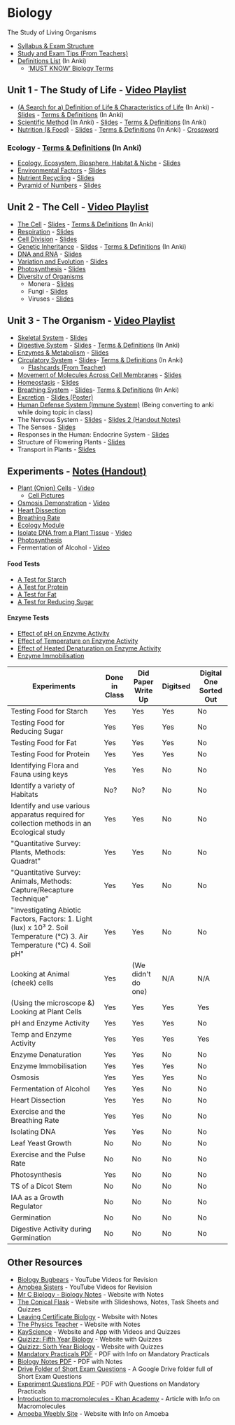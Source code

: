 # Biology

The Study of Living Organisms
- [Syllabus & Exam Structure](syllabus-and-exam-structure.md) <!--No Anki-->
- [Study and Exam Tips (From Teachers)](tips.md) <!--No Anki-->
- [Definitions List](terms-and-definitions/biology-definitions.pdf) (In Anki)
  - [‘MUST KNOW’ Biology Terms](terms-and-definitions/need-to-know-definitions.pdf) <!--No Anki-->

## Unit 1 - The Study of Life - [Video Playlist](https://youtube.com/playlist?list=PLgPhtu6xzA1cwFwOLbYpxJTaJbUdZiC8O)
- [(A Search for a) Definition of Life & Characteristics of Life](unit-1/a-search-for-a-definition-of-life.md) (In Anki) - [Slides](slides/unit-1/characteristics-of-life.pdf) - [Terms & Definitions](terms-and-definitions/unit-1/characteristics-of-life.md) (In Anki)
- [Scientific Method](unit-1/scientific-method.md) (In Anki) - [Slides](slides/unit-1/scientific-method.pdf) - [Terms & Definitions](terms-and-definitions/unit-1/scientific-method.md) (In Anki)
- [Nutrition (& Food)](unit-1/nutrition.md) - [Slides](slides/unit-1/nutrition.pdf) - [Terms & Definitions](terms-and-definitions/unit-1/nutrition.md) (In Anki) - [Crossword](other/nutrition-crossword.pdf)
### Ecology - [Terms & Definitions](terms-and-definitions/unit-1/ecology.md) (In Anki)
- [Ecology, Ecosystem, Biosphere, Habitat & Niche](unit-1/ecology-ecosystem-biosphere-habitiat-and-niche.md) - [Slides](slides/unit-1/ecology-ecosystem-biosphere-habitat-&-niche.pdf)
- [Environmental Factors](unit-1/environmental-factors.md) - [Slides](slides/unit-1/environmental-factors.pdf)
- [Nutrient Recycling](unit-1/nutrient-recycling.md) - [Slides](slides/unit-1/nutrient-recycling.pdf)
- [Pyramid of Numbers](unit-1/pyramid-of-numbers.md) - [Slides](slides/unit-1/pyramid-of-numbers.pdf)

## Unit 2 - The Cell - [Video Playlist](https://youtube.com/playlist?list=PLgPhtu6xzA1dnBCtGOPCN-ak7TARs-wu1)
- [The Cell](unit-2/the-cell.md) - [Slides](slides/unit-2/the-cell.pdf) - [Terms & Definitions](terms-and-definitions/unit-2/the-cell.md) (In Anki)
- [Respiration](unit-2/respiration.md) - [Slides](slides/unit-2/respiration.pdf)
- [Cell Division](unit-2/cell-division.md) - [Slides](slides/unit-2/cell-division.pdf)
- [Genetic Inheritance](unit-2/genetic-inheritance.md) - [Slides](slides/unit-2/genetic-inheritance.pdf) - [Terms & Definitions](terms-and-definitions/unit-2/genetics.md) (In Anki)
- [DNA and RNA](unit-2/dna.md) - [Slides](slides/unit-2/dna.pdf)
- [Variation and Evolution](unit-2/variation.md) - [Slides](slides/unit-2/variation.pdf)
- [Photosynthesis](unit-2/photosynthesis.md) - [Slides](slides/unit-2/photosynthesis.pdf)
- [Diversity of Organisms](unit-2/diversity-of-organisms.md)
  - Monera - [Slides](slides/unit-2/monera.pdf)
  - Fungi - [Slides](slides/unit-2/fungi.pdf)
  - Viruses - [Slides](slides/unit-2/viruses.pdf)

## Unit 3 - The Organism - [Video Playlist](https://youtube.com/playlist?list=PLgPhtu6xzA1f_J5DHWRNb_mcZw_2pYtO8)
- [Skeletal System](unit-3/skeletal-system.md) - [Slides](slides/unit-3/skeletal-system.pdf)
- [Digestive System](unit-3/digestive-system.md) - [Slides](slides/unit-3/digestive-system.pdf) - [Terms & Definitions](terms-and-definitions/unit-3/digestive-system.md) (In Anki)
- [Enzymes & Metabolism](unit-3/enzymes-and-metabolism.md) - [Slides](slides/unit-3/enzymes-and-metabolism.pdf)
- [Circulatory System](unit-3/circulatory-system.md) - [Slides](slides/unit-3/circulatory-system.pdf)- [Terms & Definitions](terms-and-definitions/unit-3/circulatory-system.md) (In Anki)
  - [Flashcards (From Teacher)](unit-3/circulatory-system.md#flashcards-from-teacher)
- [Movement of Molecules Across Cell Membranes](unit-3/movement-of-molecules-across-cell-membranes.md) - [Slides](slides/unit-3/movement-of-molecules-across-cell-membranes.pdf)
- [Homeostasis](unit-3/homeostasis.md) - [Slides](slides/unit-3/homeostasis.pdf)
- [Breathing System](unit-3/breathing-system.md) - [Slides](slides/unit-3/breathing-system.pdf)- [Terms & Definitions](terms-and-definitions/unit-3/breathing-system.md) (In Anki)
- [Excretion](unit-3/excretion.md) - [Slides (Poster)](slides/unit-3/excretion.pdf)
- [Human Defense System (Immune System)](unit-3/human-defense-system.md) (Being converting to anki while doing topic in class)
- The Nervous System - [Slides](https://www.theconicalflask.ie/biology/the-nervous-system) - [Slides 2 (Handout Notes)](unit-3/nervous-system/nervous-system.pdf)
- The Senses - [Slides](slides/unit-3/senses.pdf)
- Responses in the Human: Endocrine System - [Slides](slides/unit-3/endocrine-system.pdf)
- Structure of Flowering Plants - [Slides](slides/unit-3/plant-structure.pdf)
- Transport in Plants - [Slides](slides/unit-3/transport-in-plants.pdf)

## Experiments - [Notes (Handout)](experiments/experiments.pdf)
- [Plant (Onion) Cells](experiments/plant-onion-cells.md) - [Video](https://youtu.be/uEnyHL9yBsI)
    - [Cell Pictures](experiments/plant-onion-cells/cell-pictures/cell-pictures.md)
- [Osmosis Demonstration](experiments/osmosis-demonstration.md) - [Video](https://youtu.be/atf1npo1IOA)
- [Heart Dissection](experiments/heart-dissection.md)
- [Breathing Rate](experiments/breathing-rate.md)
- [Ecology Module](experiments/ecology-module.md)
- [Isolate DNA from a Plant Tissue](experiments/isolating-dna.md) - [Video](https://youtu.be/hDV7EhINZww)
- [Photosynthesis](experiments/photosynthesis.md)
- Fermentation of Alcohol - [Video](https://youtu.be/yTnQrh36S58)
#### Food Tests
- [A Test for Starch](experiments/food-tests/starch.md)
- [A Test for Protein](experiments/food-tests/protein.md)
- [A Test for Fat](experiments/food-tests/fat.md)
- [A Test for Reducing Sugar](experiments/food-tests/reducing-sugar.md)
#### Enzyme Tests
- [Effect of pH on Enzyme Activity](experiments/enzyme-tests/pH-enzyme.md)
- [Effect of Temperature on Enzyme Activity](experiments/enzyme-tests/temperature-enzyme.md)
- [Effect of Heated Denaturation on Enzyme Activity](experiments/enzyme-tests/enzyme-immobilisation.md)
- [Enzyme Immobilisation](experiments/enzyme-tests/enzyme-immobilisation.md)

| Experiments                                                                               | Done in Class | Did Paper Write Up | Digitsed | Digital One Sorted Out |
|-------------------------------------------------------------------------------------------|---------------|--------------------|----------|-|
| Testing Food for Starch                                                                   | Yes           | Yes                 | Yes     | No |
| Testing Food for Reducing Sugar                                                           | Yes           | Yes                 | Yes     | No |
| Testing Food for Fat                                                                      | Yes           | Yes                 | Yes     | No |
| Testing Food for Protein                                                                  | Yes           | Yes                 | Yes     | No |
| Identifying Flora and Fauna using keys                                                    | Yes           | Yes                 | No      | No |
| Identify a variety of Habitats                                                            | No?           | No?                 | No      | No |
| Identify and use various apparatus required for collection methods in an Ecological study | Yes           | Yes                 | No      | No |
| "Quantitative Survey: Plants, Methods: Quadrat"                                           | Yes           | Yes                 | No      | No |
| "Quantitative Survey: Animals, Methods: Capture/Recapture Technique"                      | Yes           | Yes                 | No      | No |
| "Investigating Abiotic Factors, Factors: 1. Light (lux) x 10³ 2. Soil Temperature (°C) 3. Air Temperature (°C) 4. Soil pH" | Yes | Yes | No | No |
| Looking at Animal (cheek) cells                                                           | Yes           | (We didn't do one)  | N/A     | N/A |
| (Using the microscope &) Looking at Plant Cells                                           | Yes           | Yes                 | Yes     | Yes |
| pH and Enzyme Activity                                                                    | Yes           | Yes                 | Yes     | No |
| Temp and Enzyme Activity                                                                  | Yes           | Yes                 | Yes     | Yes |
| Enzyme Denaturation                                                                       | Yes           | Yes                 | No      | No |
| Enzyme Immobilisation                                                                     | Yes           | Yes                 | Yes     | No |
| Osmosis                                                                                   | Yes           | Yes                 | Yes     | No |
| Fermentation of Alcohol                                                                   | Yes           | Yes                 | No      | No | 
| Heart Dissection                                                                          | Yes           | Yes                 | No      | No |
| Exercise and the Breathing Rate                                                           | Yes           | Yes                 | No      | No |
| Isolating DNA                                                                             | Yes           | Yes                 | No      | No |
| Leaf Yeast Growth                                                                         | No            | No                  | No      | No |
| Exercise and the Pulse Rate                                                               | No            | No                  | No      | No |
| Photosynthesis                                                                            | Yes           | No                  | No      | No |
| TS of a Dicot Stem                                                                        | No            | No                  | No      | No |
| IAA as a Growth Regulator                                                                 | No            | No                  | No      | No |
| Germination                                                                               | No            | No                  | No      | No |
| Digestive Activity during Germination                                                     | No            | No                  | No      | No |

<!--
# Info on Piece of paper in folder, that I don't know what it is from

4 Steps:

1. Isolation of DNA
2. Cutting of DNA with DNA digest systems
3. Separation of fragments on basis of size
4. Comparison of resulting profiles

To make things easier, DNA provided has been already cut
-->

## Other Resources
- [Biology Bugbears](https://www.youtube.com/channel/UCGuBY43N719wlQ0e17nbKRQ) - YouTube Videos for Revision
- [Amobea Sisters](https://www.youtube.com/c/AmoebaSisters) - YouTube Videos for Revision
- [Mr C Biology - Biology Notes](https://www.mrcbiology.com/) - Website with Notes
- [The Conical Flask](https://www.theconicalflask.ie/biology/) - Website with Slideshows, Notes, Task Sheets and Quizzes
- [Leaving Certificate Biology](http://leavingbio.net/) - Website with Notes
- [The Physics Teacher](http://www.thephysicsteacher.ie/leavingcertbiologyhome.html) - Website with Notes
- [KayScience](https://www.kayscience.com/) - Website and App with Videos and Quizzes
- [Quizizz: Fifth Year Biology](https://quizizz.com/collection/5e78a0adb76b3d001b933f57) - Website with Quizzes
- [Quizizz: Sixth Year Biology](https://quizizz.com/collection/5e78cd35d09a7e001b6d411f) - Website with Quizzes
- [Mandatory Practicals PDF](https://drive.google.com/file/d/1-kZJGofIF_fgtbLLgysl2bXfHJsUGoIR/view) - PDF with Info on Mandatory Practicals
- [Biology Notes PDF](https://drive.google.com/file/d/1vCKGg53VXN_6mu1CWFtk6oz-Kx5f7wJG/view) - PDF with Notes
- [Drive Folder of Short Exam Questions](https://drive.google.com/drive/folders/1T-OjSWuZksZHZ6GoPKHa7YyjJHPH-NFG) - A Google Drive folder full of Short Exam Questions
- [Experiment Questions PDF](https://drive.google.com/file/d/1y_wheYdWDrZucSNYjsZfFJx0adBDgxXF/view) - PDF with Questions on Mandatory Practicals
- [Introduction to macromolecules - Khan Academy](https://www.khanacademy.org/science/biology/macromolecules/introduction-to-macromolecues/a/introduction-to-macromolecules) - Article with Info on Macromolecules
- [Amoeba Weebly Site](http://questjoey.weebly.com/index.html) - Website with Info on Amoeba
